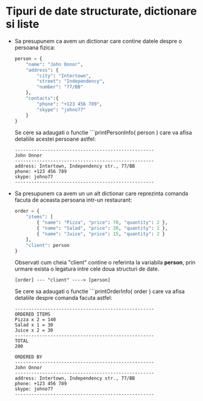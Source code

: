 # Tipuri de date structurate, dictionare si liste


* Sa presupunem ca avem un dictionar care contine datele despre o persoana fizica:
  ```python
  person = {
      "name": "John Onnor",
      "address": {
          "city": "Intertown",
          "street": "Independency",
          "number": "77/BB"
      },
      "contacts":{
          "phone": "+123 456 789",
          "skype": "johno77"
      }
  }
  ```
  Se cere sa adaugati o functie ```printPersonInfo( person ) care va afisa detaliile acestei persoane astfel:
  ```
  ---------------------------------------------------
  John Onnor
  ---------------------------------------------------
  address: Intertown, Independency str., 77/BB
  phone: +123 456 789
  skype: johno77
  ---------------------------------------------------
  ```  

* Sa presupunem ca avem un un alt dictionar care reprezinta comanda facuta de aceasta persoana intr-un restaurant:
  ```python
  order = {
      "items": [
          { "name": "Pizza", "price": 70, "quantity": 2 },
          { "name": "Salad", "price": 30, "quantity": 1 },
          { "name": "Juice", "price": 15, "quantity": 2 }
      ],
      "client": person
  }
  ```   
  Observati cum cheia "client" contine o referinta la variabila **person**, prin urmare exista o legatura intre cele doua structuri de date.
  ```
  [order] --- "client" ----> [person]
  ```  
  Se cere sa adaugati o functie ```printOrderInfo( order ) care va afisa detaliile despre comanda facuta astfel:
  ```
  ---------------------------------------------------
  ORDERED ITEMS
  Pizza x 2 = 140  
  Salad x 1 = 30  
  Juice x 2 = 30  
  ---------------------------------------------------
  TOTAL
  200

  ORDERED BY
  ---------------------------------------------------
  John Onnor
  ---------------------------------------------------
  address: Intertown, Independency str., 77/BB
  phone: +123 456 789
  skype: johno77
  ---------------------------------------------------
  ``` 
